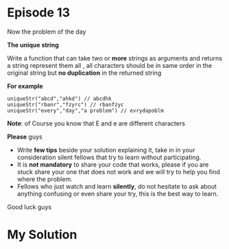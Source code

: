 # Episode 13

Now the problem of the day

**The unique string**

Write a function that can take two or **more** strings as arguments and returns a string represent them all , all characters should be in same order in the original string but **no duplication** in the returned string

**For example**

```
uniqueStr("abcd","ahkd") // abcdhk
uniqueStr("rbanr","fzyrc") // rbanfzyc
uniqueStr("every","day","a problem") // evrydapoblm
```

**Note**: of Course you know that E and e are different characters

**Please** guys

* Write **few tips** beside your solution explaining it, take in in your consideration silent fellows that try to learn without participating.
* It is **not mandatory** to share your code that works, please if you are stuck share your one that does not work and we will try to help you find where the problem.
* Fellows who just watch and learn **silently**, do not hesitate to ask about anything confusing or even share your try, this is the best way to learn.

Good luck guys

# My Solution
